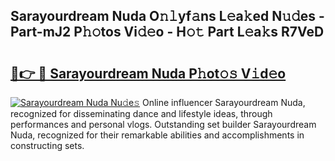 ## Sarayourdream Nuda O𝚗𝚕yf𝚊ns L𝚎a𝚔ed N𝚞𝚍es - Part-mJ2 P𝚑𝚘tos Vi𝚍𝚎o - H𝚘𝚝 Part L𝚎a𝚔s R7VeD

# <h2><a href="http://kf13hsy.oniu.top/?m=Sarayourdream+Nuda">🔗👉 🔴 Sarayourdream Nuda P𝚑ot𝚘𝚜 V𝚒d𝚎o</a></h2>

[![Sarayourdream Nuda Nu𝚍e𝚜](https://i.imgur.com/0qMVB7G.gif)](http://kf13hsy.oniu.top/?m=Sarayourdream+Nuda)
Online influencer Sarayourdream Nuda, recognized for disseminating dance and lifestyle ideas, through performances and personal vlogs. Outstanding set builder Sarayourdream Nuda, recognized for their remarkable abilities and accomplishments in constructing sets.  
